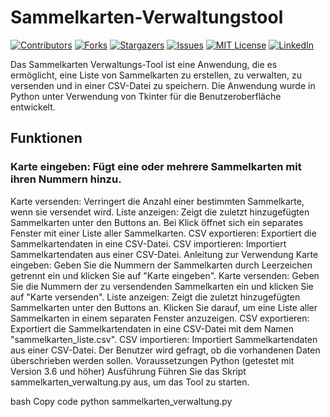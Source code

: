 # Sammelkarten-Verwaltungstool
[![Contributors][contributors-shield]][contributors-url]
[![Forks][forks-shield]][forks-url]
[![Stargazers][stars-shield]][stars-url]
[![Issues][issues-shield]][issues-url]
[![MIT License][license-shield]][license-url]
[![LinkedIn][linkedin-shield]][linkedin-url]


<!-- MARKDOWN LINKS & IMAGES -->
<!-- https://www.markdownguide.org/basic-syntax/#reference-style-links -->
[contributors-shield]: https://img.shields.io/github/contributors/flo130522/Sammelkarten_Verwaltungstool.svg?style=for-the-badge
[contributors-url]: https://github.com/flo130522/Sammelkarten_Verwaltungstool/graphs/contributors
[forks-shield]: https://img.shields.io/github/forks/flo130522/Sammelkarten_Verwaltungstool.svg?style=for-the-badge
[forks-url]: https://github.com/flo130522/Sammelkarten_Verwaltungstool/network/members
[stars-shield]: https://img.shields.io/github/stars/flo130522/Sammelkarten_Verwaltungstool.svg?style=for-the-badge
[stars-url]: https://github.com/flo130522/Sammelkarten_Verwaltungstool/stargazers
[issues-shield]: https://img.shields.io/github/issues/flo130522/Sammelkarten_Verwaltungstool.svg?style=for-the-badge
[issues-url]: https://github.com/flo130522/Sammelkarten_Verwaltungstool/issues
[license-shield]: https://img.shields.io/github/license/flo130522/Sammelkarten_Verwaltungstool.svg?style=for-the-badge
[license-url]: https://github.com/flo130522/Sammelkarten_Verwaltungstool/blob/master/LICENSE.txt
[linkedin-shield]: https://img.shields.io/badge/-LinkedIn-black.svg?style=for-the-badge&logo=linkedin&colorB=555
[linkedin-url]: https://linkedin.com/in/flokurek
Das Sammelkarten Verwaltungs-Tool ist eine Anwendung, die es ermöglicht, eine Liste von Sammelkarten zu erstellen, zu verwalten, zu versenden und in einer CSV-Datei zu speichern. Die Anwendung wurde in Python unter Verwendung von Tkinter für die Benutzeroberfläche entwickelt.

## Funktionen
### Karte eingeben: Fügt eine oder mehrere Sammelkarten mit ihren Nummern hinzu.
Karte versenden: Verringert die Anzahl einer bestimmten Sammelkarte, wenn sie versendet wird.
Liste anzeigen: Zeigt die zuletzt hinzugefügten Sammelkarten unter den Buttons an. Bei Klick öffnet sich ein separates Fenster mit einer Liste aller Sammelkarten.
CSV exportieren: Exportiert die Sammelkartendaten in eine CSV-Datei.
CSV importieren: Importiert Sammelkartendaten aus einer CSV-Datei.
Anleitung zur Verwendung
Karte eingeben: Geben Sie die Nummern der Sammelkarten durch Leerzeichen getrennt ein und klicken Sie auf "Karte eingeben".
Karte versenden: Geben Sie die Nummern der zu versendenden Sammelkarten ein und klicken Sie auf "Karte versenden".
Liste anzeigen: Zeigt die zuletzt hinzugefügten Sammelkarten unter den Buttons an. Klicken Sie darauf, um eine Liste aller Sammelkarten in einem separaten Fenster anzuzeigen.
CSV exportieren: Exportiert die Sammelkartendaten in eine CSV-Datei mit dem Namen "sammelkarten_liste.csv".
CSV importieren: Importiert Sammelkartendaten aus einer CSV-Datei. Der Benutzer wird gefragt, ob die vorhandenen Daten überschrieben werden sollen.
Voraussetzungen
Python (getestet mit Version 3.6 und höher)
Ausführung
Führen Sie das Skript sammelkarten_verwaltung.py aus, um das Tool zu starten.

bash
Copy code
python sammelkarten_verwaltung.py
